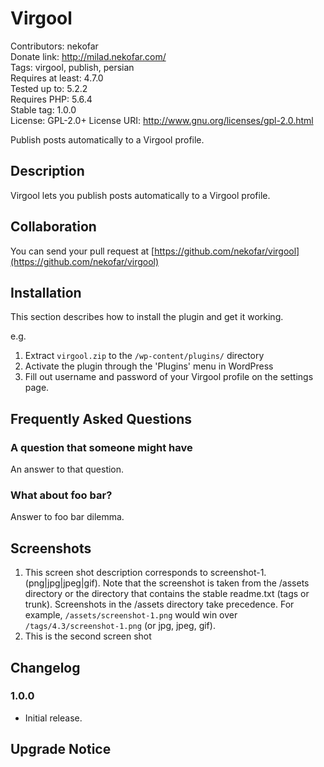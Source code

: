 # Virgool
Contributors: nekofar  
Donate link: http://milad.nekofar.com/  
Tags: virgool, publish, persian  
Requires at least: 4.7.0  
Tested up to: 5.2.2  
Requires PHP: 5.6.4  
Stable tag: 1.0.0  
License: GPL-2.0+
License URI: http://www.gnu.org/licenses/gpl-2.0.html  

Publish posts automatically to a Virgool profile.

## Description

Virgool lets you publish posts automatically to a Virgool profile.

## Collaboration

You can send your pull request at [https://github.com/nekofar/virgool](https://github.com/nekofar/virgool)

## Installation

This section describes how to install the plugin and get it working.

e.g.

1. Extract `virgool.zip` to the `/wp-content/plugins/` directory
2. Activate the plugin through the 'Plugins' menu in WordPress
3. Fill out username and password of your Virgool profile on the settings page.

## Frequently Asked Questions

### A question that someone might have

An answer to that question.

### What about foo bar?

Answer to foo bar dilemma.

## Screenshots

1. This screen shot description corresponds to screenshot-1.(png|jpg|jpeg|gif). Note that the screenshot is taken from the /assets directory or the directory that contains the stable readme.txt (tags or trunk). Screenshots in the /assets directory take precedence. For example, `/assets/screenshot-1.png` would win over `/tags/4.3/screenshot-1.png` (or jpg, jpeg, gif).
2. This is the second screen shot


## Changelog

### 1.0.0
* Initial release.

## Upgrade Notice
